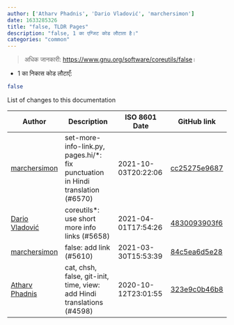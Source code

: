 ```yaml
---
author: ['Atharv Phadnis', 'Dario Vladović', 'marchersimon']
date: 1633285326
title: "false, TLDR Pages"
description: "false, 1 का एग्जिट कोड लौटाता है।"
categories: "common"
---
```

> अधिक जानकारी: <https://www.gnu.org/software/coreutils/false>।

- 1 का निकास कोड लौटाएँ:

```bash
false
```
List of changes to this documentation


Author | Description | ISO 8601 Date | GitHub link
------|-----|-----|-----
[marchersimon](mailto:50295997+marchersimon@users.noreply.github.com) | set-more-info-link.py, pages.hi/*: fix punctuation in Hindi translation (#6570) | 2021-10-03T20:22:06 | [cc25275e9687](https://github.com/tldr-pages/tldr/commit/cc25275e968713b5913477c768b61716c430d23c)
[Dario Vladović](mailto:d.vladimyr@gmail.com) | coreutils*: use short more info links (#5658) | 2021-04-01T17:54:26 | [4830093903f6](https://github.com/tldr-pages/tldr/commit/4830093903f66ccf3ebbc2ecf477286e45edac59)
[marchersimon](mailto:50295997+marchersimon@users.noreply.github.com) | false: add link (#5610) | 2021-03-30T15:53:39 | [84c5ea6d5e28](https://github.com/tldr-pages/tldr/commit/84c5ea6d5e2827c1b78825b351b6be45e59128bc)
[Atharv Phadnis](mailto:31766648+Athi223@users.noreply.github.com) | cat, chsh, false, git-init, time, view: add Hindi translations (#4598) | 2020-10-12T23:01:55 | [323e9c0b46b8](https://github.com/tldr-pages/tldr/commit/323e9c0b46b8453f630e1f533d526f900c7cc6cc)

